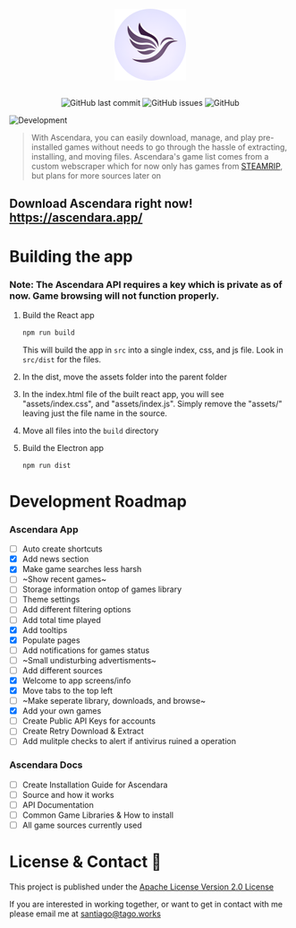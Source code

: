 <div align="center">
    </a>
    <br />
    <img align="center" width="128" height="128" src="./readme/ascendara.png">
    <br />
    <br />
    
    
   ![GitHub last commit](https://img.shields.io/github/last-commit/t-a-g-o/ascendara)
   ![GitHub issues](https://img.shields.io/github/issues-raw/t-a-g-o/ascendara)
   ![GitHub](https://img.shields.io/github/license/t-a-g-o/ascendara)
    
</div>

![Development](https://img.shields.io/badge/UNDER%20DEVELOPMENT-FF3100)


> With Ascendara, you can easily download, manage, and play pre-installed games without needs to go through the hassle of extracting, installing, and moving files. Ascendara's game list comes from a custom webscraper which for now only has games from [STEAMRIP](https://steamrip.com/), but plans for more sources later on

## Download Ascendara right now! https://ascendara.app/

# Building the app
### Note: The Ascendara API requires a key which is private as of now. Game browsing will not function properly.

1. Build the React app
    ```sh
    npm run build
    ```
    This will build the app in `src` into a single index, css, and js file. Look in `src/dist` for the files.

2. In the dist, move the assets folder into the parent folder

3. In the index.html file of the built react app, you will see "assets/index.css", and "assets/index.js". Simply remove the "assets/" leaving just the file
   name in the source.

4. Move all files into the `build` directory

5. Build the Electron app
   ```sh
   npm run dist
   ```


# Development Roadmap

### Ascendara App
- [ ] Auto create shortcuts
- [x] Add news section
- [x] Make game searches less harsh
- [ ] ~Show recent games~
- [ ] Storage information ontop of games library
- [ ] Theme settings
- [ ] Add different filtering options
- [ ] Add total time played
- [x] Add tooltips
- [x] Populate pages
- [ ] Add notifications for games status
- [ ] ~Small undisturbing advertisments~
- [ ] Add different sources
- [x] Welcome to app screens/info
- [x] Move tabs to the top left
- [ ] ~Make seperate library, downloads, and browse~
- [x] Add your own games
- [ ] Create Public API Keys for accounts
- [ ] Create Retry Download & Extract
- [ ] Add mulitple checks to alert if antivirus ruined a operation

### Ascendara Docs
- [ ] Create Installation Guide for Ascendara
- [ ] Source and how it works
- [ ] API Documentation
- [ ] Common Game Libraries & How to install
- [ ] All game sources currently used

# License & Contact 📃
This project is published under the [Apache License Version 2.0 License](./LICENSE)

If you are interested in working together, or want to get in contact with me please email me at santiago@tago.works
